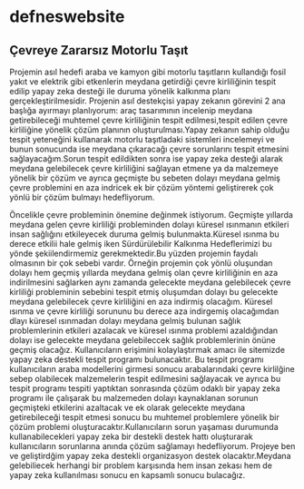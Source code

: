 # defneswebsite 
## Çevreye Zararsız Motorlu Taşıt
   Projemin asıl hedefi araba ve kamyon gibi motorlu taşıtların kullandığı fosil yakıt ve elektrik gibi etkenlerin meydana getirdiği çevre kirliliğinin tespit edilip yapay zeka desteği ile duruma yönelik  kalkınma planı gerçekleştirilmesidir. Projenin asıl destekçisi yapay zekanın görevini 2 ana başlığa ayırmayı planlıyorum: araç tasarımının incelenip meydana getirebileceği muhtemel çevre kirliliğinin tespit edilmesi,tespit edilen çevre kirliliğine yönelik çözüm planının oluşturulması.Yapay zekanın sahip olduğu tespit yeteneğini kullanarak motorlu taşıtladaki sistemleri incelemeyi ve bunun sonucunda ise meydana çıkaracağı çevre sorunlarını tespit etmesini sağlayacağım.Sorun tespit edildikten sonra ise yapay zeka desteği alarak meydana gelebilecek çevre kirliliğini sağlayan etmene ya da malzemeye yönelik bir çözüm ve ayrıca geçmişte bu sebeten dolayı meydana gelmiş çevre problemini en aza indricek ek bir çözüm yöntemi geliştirerek çok yönlü bir çözüm bulmayı hedefliyorum.
    
  Öncelikle çevre probleminin önemine değinmek istiyorum. Geçmişte yıllarda meydana gelen çevre kirliliği probleminden dolayı küresel ısınmanın etkileri insan sağlığını etkileyecek duruma gelmiş bulunmakta.Küresel ısınma bu derece etkilii hale gelmiş iken Sürdürülebilir Kalkınma Hedeflerimizi bu yönde şekiilendirmemiz gerekmektedir.Bu yüzden projemin faydalı olmasının bir çok sebebi vardır. Örneğin projemin çok yönlü oluşundan dolayı hem geçmiş yıllarda meydana gelmiş olan çevre kirliliğinin en aza indirilmesini sağlarken aynı zamanda gelecekte meydana gelebilecek çevre kirliliği probleminin sebebini tespit etmiş oluşumdan dolayı bu gelecekte meydana gelebilecek çevre kirliliğini en aza indirmiş olacağım. Küresel ısınma ve çevre kirliliği sorununu bu derece aza indirgemiş olacağımdan dlayı küresel ısınmadan dolayı meydana gelmiş bulunan sağlık problemlerinin etkileri azalacak ve küresel ısınma problemi azaldığından dolayı ise gelecekte meydana gelebileccek sağlık problemlerinin önüne geçmiş olacağız.
   Kullanıcıların erişimini kolaylaştırmak amacı ile sitemizde yapay zeka destekli tespit programı bulunacaktır. Bu tespit programı kullanıcıların araba modellerini girmesi sonucu arabalarındaki çevre kirlilğine sebep olabilecek malzemelerin tespit edilmesini sağlayacak ve ayrıca bu tespit programı tespiti yaptıktan sonrasında çözüm odaklı bir yapay zeka programı ile çalışarak bu malzemeden dolayı kaynaklanan sorunun geçmişteki etkilerini azaltacak ve ek olarak gelecekte meydana getirebileceği tespit etmesi sonucu bu muhtemel problemlere yönelik bir çözüm problemi oluşturacaktır.Kullanıcıların sorun yaşaması durumunda kullanabilecekleri yapay zeka bir destekli destek hattı oluşturarak kullanıcıların sorunlarına anında çözüm sağlamayı hedefliyorum.
    Projeye ben ve geliştirdğim yapay zeka destekli organizasyon destek olacaktır.Meydana gelebiliecek herhangi bir problem karşısında hem insan zekası hem de yapay zeka kullanılması sonucu en kapsamlı sonucu bulacağız.
